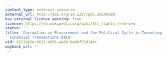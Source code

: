 ```yaml
---
content_type: external-resource
external_url: http://doi.org/10.1257/pol.20140188
has_external_license_warning: true
license: https://en.wikipedia.org/wiki/All_rights_reserved
status: ''
title: 'Corruption in Procurement and the Political Cycle in Tunneling: Evidence from
  Financial Transactions Data'
uid: 0121ab2a-8612-4696-aa28-be4bf73d14ec
wayback_url: ''
---
```

